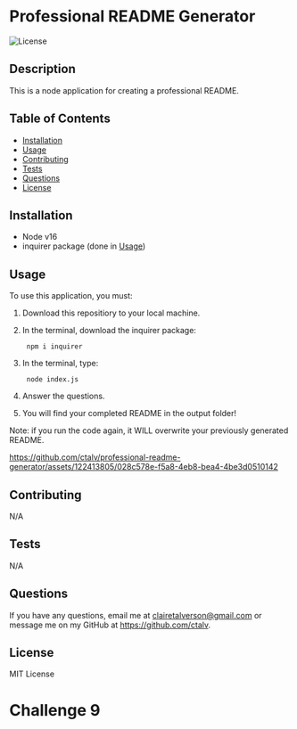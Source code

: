 # Professional README Generator

![License](https://img.shields.io/badge/license-MIT-green)

## Description

This is a node application for creating a professional README.
    
## Table of Contents 
    
- [Installation](#installation)
- [Usage](#usage)
- [Contributing](#contributing)
- [Tests](#tests)
- [Questions](#questions)
- [License](#license)

    
## Installation
- Node v16
- inquirer package (done in [Usage](#usage))
    
## Usage
To use this application, you must:
1. Download this repositiory to your local machine.
2. In the terminal, download the inquirer package: 

        npm i inquirer
3. In the terminal, type:

        node index.js
4. Answer the questions.
5. You will find your completed README in the output folder!

Note: if you run the code again, it WILL overwrite your previously generated README.


https://github.com/ctalv/professional-readme-generator/assets/122413805/028c578e-f5a8-4eb8-bea4-4be3d0510142

 
## Contributing
N/A

## Tests
N/A
    
## Questions
If you have any questions, email me at clairetalverson@gmail.com or message me on my GitHub at https://github.com/ctalv.

## License
MIT License

# Challenge 9
